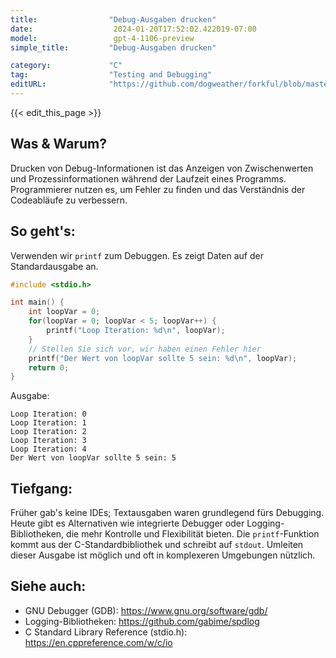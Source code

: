 ```yaml
---
title:                "Debug-Ausgaben drucken"
date:                  2024-01-20T17:52:02.422019-07:00
model:                 gpt-4-1106-preview
simple_title:         "Debug-Ausgaben drucken"

category:             "C"
tag:                  "Testing and Debugging"
editURL:              "https://github.com/dogweather/forkful/blob/master/content/de/c/printing-debug-output.md"
---
```


{{< edit_this_page >}}

## Was & Warum?
Drucken von Debug-Informationen ist das Anzeigen von Zwischenwerten und Prozessinformationen während der Laufzeit eines Programms. Programmierer nutzen es, um Fehler zu finden und das Verständnis der Codeabläufe zu verbessern.

## So geht's:
Verwenden wir `printf` zum Debuggen. Es zeigt Daten auf der Standardausgabe an.

```C
#include <stdio.h>

int main() {
    int loopVar = 0;
    for(loopVar = 0; loopVar < 5; loopVar++) {
        printf("Loop Iteration: %d\n", loopVar);
    }
    // Stellen Sie sich vor, wir haben einen Fehler hier
    printf("Der Wert von loopVar sollte 5 sein: %d\n", loopVar);
    return 0;
}
```

Ausgabe:

```
Loop Iteration: 0
Loop Iteration: 1
Loop Iteration: 2
Loop Iteration: 3
Loop Iteration: 4
Der Wert von loopVar sollte 5 sein: 5
```

## Tiefgang:
Früher gab's keine IDEs; Textausgaben waren grundlegend fürs Debugging. Heute gibt es Alternativen wie integrierte Debugger oder Logging-Bibliotheken, die mehr Kontrolle und Flexibilität bieten. Die `printf`-Funktion kommt aus der C-Standardbibliothek und schreibt auf `stdout`. Umleiten dieser Ausgabe ist möglich und oft in komplexeren Umgebungen nützlich.

## Siehe auch:
- GNU Debugger (GDB): https://www.gnu.org/software/gdb/
- Logging-Bibliotheken: https://github.com/gabime/spdlog
- C Standard Library Reference (stdio.h): https://en.cppreference.com/w/c/io
